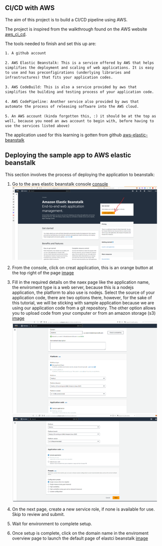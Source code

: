 ## CI/CD with AWS

The aim of this project is to build a CI/CD pipeline using AWS. 

The project is inspired from the walkthrough found on the AWS website [aws_ci_cd](https://aws.amazon.com/getting-started/hands-on/create-continuous-delivery-pipeline/).

The tools needed to finish and set this up are:

    1. A github account

    2. AWS Elastic Beanstalk: This is a service offered by AWS that helps simplifies the deployment and scaling of web applications. It is easy to use and has preconfigirations (underlying libraries and infrastructures) that fits your application codes.

    3. AWS CodeBuild: This is also a service provided by aws that simplifies the building and testing process of your application code.

    4. AWS CodePipeline: Another service also provided by aws that automate the process of releasing software into the AWS cloud.

    5. An AWS account (kinda forgotten this, :) it should be at the top as well, because you need an aws account to begin with, before having to use the services listed above)

The application used for this learning is gotten from github [aws-elastic-beanstalk](https://github.com/aws-samples/aws-elastic-beanstalk-express-js-sample)


## Deploying the sample app to AWS elastic beanstalk

This section involves the process of deploying the application to beanstalk:

1. Go to the aws elastic beanstalk console [console](https://console.aws.amazon.com/elasticbeanstalk/home?region=us-west-2#/welcome)
![alt text](./screenshots/EB-home.png)

2. From the console, click on creat application, this is an orange button at the top right of the page [image](./screenshots/EB-home.png)

3. Fill in the required details on the naex page like the application name, the enviroment type is a web server, because this is a nodejs application, the platform to also use is nodejs. Select the source of your application code, there are two options there, however, for the sake of this tutorial, we will be sticking with sample application because we are using our application code from a git repository. The other option allows you to upload code from your computer or from an amazon storage (s3) [image](./screenshots/details1.pngdetails1.png) ![image](./screenshots/details2.png) ![image](./screenshots/details3.png)

4. On the next page, create a new service role, if none is available for use.  Skip to review and submit.

5. Wait for environment to complete setup.

6. Once setup is complete, click on the domain name in the enviroment overview page to launch the default page of elastci beanstalk [image]()